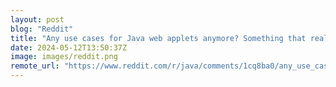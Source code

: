 ```yaml
---
layout: post
blog: "Reddit"
title: "Any use cases for Java web applets anymore? Something that really shouldn’t be done with JS."
date: 2024-05-12T13:50:37Z
image: images/reddit.png
remote_url: "https://www.reddit.com/r/java/comments/1cq8ba0/any_use_cases_for_java_web_applets_anymore/"
---
```

